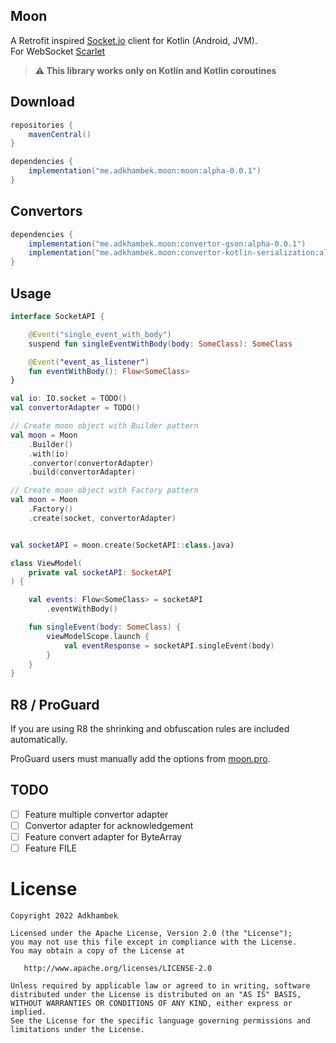 Moon
-------------

A Retrofit inspired [Socket.io](https://socket.io) client for Kotlin (Android, JVM). </br>
For WebSocket [Scarlet](https://github.com/Tinder/Scarlet) </br>

> **⚠️   This library works only on Kotlin and Kotlin coroutines**

Download
-------------

```groovy
repositories {
    mavenCentral()
}

dependencies {
    implementation("me.adkhambek.moon:moon:alpha-0.0.1")
}
```

Convertors
-------------

```groovy
dependencies {
    implementation("me.adkhambek.moon:convertor-gson:alpha-0.0.1")                  // OPTIONAL
    implementation("me.adkhambek.moon:convertor-kotlin-serialization:alpha-0.0.1")  // OPTIONAL
}
```

Usage
-------------

```kotlin
interface SocketAPI {

    @Event("single_event_with_body")
    suspend fun singleEventWithBody(body: SomeClass): SomeClass

    @Event("event_as_listener")
    fun eventWithBody(): Flow<SomeClass>
}
```

```kotlin
val io: IO.socket = TODO()
val convertorAdapter = TODO()

// Create moon object with Builder pattern
val moon = Moon
    .Builder()
    .with(io)
    .convertor(convertorAdapter)
    .build(convertorAdapter)

// Create moon object with Factory pattern
val moon = Moon
    .Factory()
    .create(socket, convertorAdapter)


val socketAPI = moon.create(SocketAPI::class.java)
```

```kotlin
class ViewModel(
    private val socketAPI: SocketAPI
) {

    val events: Flow<SomeClass> = socketAPI
        .eventWithBody()

    fun singleEvent(body: SomeClass) {
        viewModelScope.launch {
            val eventResponse = socketAPI.singleEvent(body)
        }
    }
}
```

R8 / ProGuard
-------------

If you are using R8 the shrinking and obfuscation rules are included automatically.

ProGuard users must manually add the options from
[moon.pro][proguard file].



## TODO

- [ ] Feature multiple convertor adapter
- [ ] Convertor adapter for acknowledgement
- [ ] Feature convert adapter for ByteArray
- [ ] Feature FILE

License
=======
    Copyright 2022 Adkhambek

    Licensed under the Apache License, Version 2.0 (the "License");
    you may not use this file except in compliance with the License.
    You may obtain a copy of the License at

       http://www.apache.org/licenses/LICENSE-2.0

    Unless required by applicable law or agreed to in writing, software
    distributed under the License is distributed on an "AS IS" BASIS,
    WITHOUT WARRANTIES OR CONDITIONS OF ANY KIND, either express or implied.
    See the License for the specific language governing permissions and
    limitations under the License.

[1]: https://search.maven.org/remote_content?g=me.adkhambek.moon&a=moon&v=LATEST
[snap]: https://s01.oss.sonatype.org/content/repositories/snapshots/
[proguard file]: https://github.com/MrAdkhambek/Moon/blob/main/moon/src/main/resources/META-INF/proguard/moon.pro